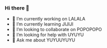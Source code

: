 ### Hi there 👋

- 🔭 I’m currently working on LALALA
- 🌱 I’m currently learning JIJIJI
- 👯 I’m looking to collaborate on POPOPOPO
- 🤔 I’m looking for help with UYUYU
- 💬 Ask me about YUYUUYUYU
